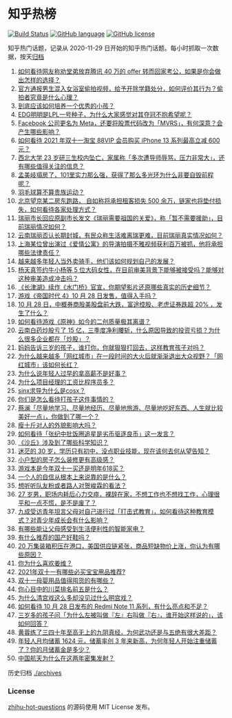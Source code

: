 # 知乎热榜
[![Build Status](https://github.com/ToWeLong/zhihu-hot-questions/workflows/CI/badge.svg)](https://github.com/ToWeLong/zhihu-hot-questions/actions)
[![GitHub language](https://img.shields.io/badge/language-golang-orange.svg)](https://golang.org/)
[![GitHub license](https://img.shields.io/github/license/ToWeLong/zhihu-hot-questions)](https://github.com/ToWeLong/zhihu-hot-questions/blob/main/LICENSE)

知乎热门话题，记录从 2020-11-29 日开始的知乎热门话题。每小时抓取一次数据，按天[归档](./archives)

<!-- BEGIN -->

1. [如何看待网友称劝堂弟放弃腾讯 40 万的 offer 转而回家考公，如果是你会做出怎样的选择？](https://www.zhihu.com/question/494706598)
1. [官方通报男生混入女浴室偷拍视频，给予开除学籍处分，如何评价其行为？偷拍者究竟是什么心理？](https://www.zhihu.com/question/495079966)
1. [到底应该如何培养一个优秀的小孩？](https://www.zhihu.com/question/493975306)
1. [EDG明明是LPL一号种子，为什么大家感觉对其夺冠不抱希望呢？](https://www.zhihu.com/question/494713768)
1. [Facebook 公司更名为 Meta，还要将股票代码改为「MVRS」，有何深意？会产生哪些影响？](https://www.zhihu.com/question/495192424)
1. [如何看待 2021 年双十一淘宝 88VIP 会员购买 iPhone 13 系列最高立减 600 元？](https://www.zhihu.com/question/494914748)
1. [西北大学 23 岁研三生校内坠亡，家属称「多次遭导师辱骂，压力非常大」，还有哪些值得关注的信息？](https://www.zhihu.com/question/495105171)
1. [孟美岐塌房了，101里实力那么强，获得了那么多光环为什么非要自毁前程呢？](https://www.zhihu.com/question/494417194)
1. [羽毛球算不算贵族运动？](https://www.zhihu.com/question/494571617)
1. [北京望京某二房东跑路， 自如称将承担租客损失 500 余万，链家也将垫付损失，如何看待各家处理方式？](https://www.zhihu.com/question/495075345)
1. [瑞丽市长回应原副市长发文《瑞丽需要祖国的关爱》，称「暂不需要援助」，目前瑞丽情况如何？](https://www.zhihu.com/question/495082568)
1. [云南瑞丽否认长期封城，有民众称生活难离瑞更难，目前瑞丽真实情况如何？](https://www.zhihu.com/question/494988724)
1. [上海某位曾出演过《爱情公寓》的导演拍摄不雅视频获利百万被抓，他将承担哪些法律责任？](https://www.zhihu.com/question/495136246)
1. [越来越多年轻人当外卖骑手，他们该如何规划自己的发展？](https://www.zhihu.com/question/494907222)
1. [杨天真签约牛小杨等 5 位大码女性，在目前审美背景下能够被接受吗？能够对这种审美造成冲击吗？](https://www.zhihu.com/question/495136577)
1. [《长津湖》续作《水门桥》官宣，你期望影片还原哪些真实的历史细节？](https://www.zhihu.com/question/495132702)
1. [游戏《帝国时代 4》10 月 28 日发售，值得入手吗？](https://www.zhihu.com/question/494477095)
1. [10 月 28 日，中概券商股美股盘前大跌，富途控股、老虎证券跌超 20% ，发生了什么？](https://www.zhihu.com/question/495120408)
1. [如何看待游戏《原神》如今的二创质量极其离谱？](https://www.zhihu.com/question/492113293)
1. [云南白药炒股亏了 15 亿，三季度净利腰斩，什么原因导致的投资亏损？为什么很多企业都在「炒股」？](https://www.zhihu.com/question/495004398)
1. [妈妈告诉三岁的孩子，谁打你，你就狠狠打回去，这样教育孩子对吗？](https://www.zhihu.com/question/494751778)
1. [为什么越来越多「网红城市」在一段时间的大火后就渐渐退出大众视野？「网红城市」该如何长红？](https://www.zhihu.com/question/494806365)
1. [为什么说年轻人过早的拿高薪不是好事？](https://www.zhihu.com/question/494333906)
1. [为什么项目经理的工资比程序员多？](https://www.zhihu.com/question/491218290)
1. [sinx求导为什么是cosx？](https://www.zhihu.com/question/431170314)
1. [你们是怎么看待打孩子这件事情的？](https://www.zhihu.com/question/378943968)
1. [蔡澜「尽量地学习、尽量地经历、尽量地旅游、尽量地吃好东西、人生就比较美好一点」，你做到了哪一个？](https://www.zhihu.com/question/494470638)
1. [瘦十斤对人的外貌影响大吗？](https://www.zhihu.com/question/35846120)
1. [如何看待「张纪中批饭圈追星是劣币驱逐良币」这一发言？](https://www.zhihu.com/question/494990163)
1. [《沙丘》涉及到了哪些科学知识？](https://www.zhihu.com/question/398752515)
1. [迷茫的 30 岁，学历只有初中，没点职业技能，现在该何去何从望告知？](https://www.zhihu.com/question/494226023)
1. [小户型的房子怎么装修更有高级感？](https://www.zhihu.com/question/446440613)
1. [游戏本是今年双十一买还是明年618买？](https://www.zhihu.com/question/492702367)
1. [一个人的自信从根本上来说靠的是什么？](https://www.zhihu.com/question/491729132)
1. [想听听队友粉或者路人对贺峻霖的看法？](https://www.zhihu.com/question/492713018)
1. [27 岁男，职场内耗后心力交瘁，裸辞在家，不想工作也不想找工作，心理很平和一点不慌，是不是废了？](https://www.zhihu.com/question/494332713)
1. [九成受访青年坦言父母对自己进行过「打击式教育」，如何看待这种教育模式？对青少年成长会有什么影响？](https://www.zhihu.com/question/495062983)
1. [有哪些能让父母感受到生活便利性的智能家电？](https://www.zhihu.com/question/345657522)
1. [有什么推荐的国产好鞋吗？](https://www.zhihu.com/question/452510931)
1. [20 万集装箱积压在港口，美国供应链紧张，商品短缺物价上涨，你认为有哪些原因？](https://www.zhihu.com/question/494685861)
1. [你为什么喜欢姜维？](https://www.zhihu.com/question/494313165)
1. [2021年双十一有哪些必买宝宝用品推荐?](https://www.zhihu.com/question/492376650)
1. [双十一母婴用品值得囤货的有哪些？](https://www.zhihu.com/question/492367504)
1. [你心目中的川菜排名前五是什么？](https://www.zhihu.com/question/487389317)
1. [为什么清宫戏这么多却没见过什么明宫戏？](https://www.zhihu.com/question/293437989)
1. [如何看待 10 月 28 日发布的 Redmi Note 11 系列，有什么亮点和不足？](https://www.zhihu.com/question/495130434)
1. [三岁多的孩子问「为什么左被叫做『左』右叫做『右』，谁开始这样说的」，该如何回答？](https://www.zhihu.com/question/491915795)
1. [黄蓉练了三四十年至高无上的九阴真经，为何武功还是与五绝有很大差距？](https://www.zhihu.com/question/493332853)
1. [年轻人月均储蓄 1624 元，储蓄率创 3 年来新高，为何年轻人开始注重储蓄了？你的月储蓄金是多少？](https://www.zhihu.com/question/495001712)
1. [中国航天为什么在这两年密集发射？](https://www.zhihu.com/question/493944281)

<!-- END -->

历史归档 [./archives](./archives)


### License
[zhihu-hot-questions](https://github.com/towelong/zhihu-hot-questions) 的源码使用 MIT License 发布。